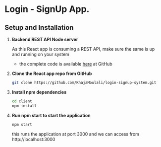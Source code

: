 # Login - SignUp App.

## Setup and Installation

1. **Backend REST API Node server**

   As this React app is consuming a REST API, make sure the same is up and running on your system
   - the complete code is available [here](https://github.com/KhajaMoulali/login-signup-system.git) at GitHub
  
2. **Clone the React app repo from GitHub**
   ```sh
   git clone https://github.com/KhajaMoulali/login-signup-system.git
   ```
3. **Install npm dependencies**
   ```sh
   cd client
   npm install
   ```
4. **Run npm start to start the application**
   ```sh
   npm start
   ```
   this runs the application at port 3000 and we can access from http://localhost:3000
